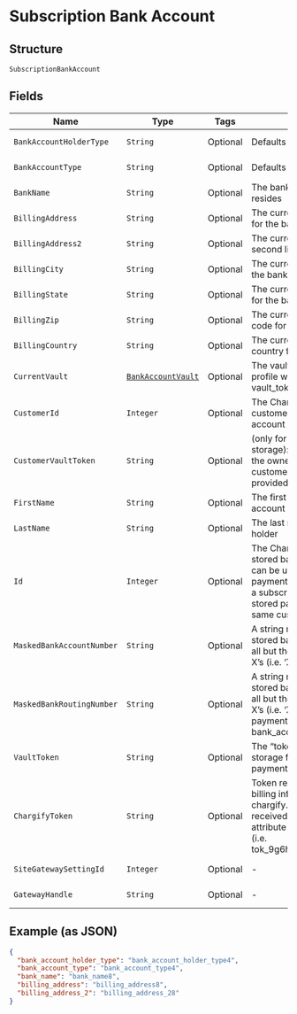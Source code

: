 
# Subscription Bank Account

## Structure

`SubscriptionBankAccount`

## Fields

| Name | Type | Tags | Description | Getter | Setter |
|  --- | --- | --- | --- | --- | --- |
| `BankAccountHolderType` | `String` | Optional | Defaults to personal | String getBankAccountHolderType() | setBankAccountHolderType(String bankAccountHolderType) |
| `BankAccountType` | `String` | Optional | Defaults to checking | String getBankAccountType() | setBankAccountType(String bankAccountType) |
| `BankName` | `String` | Optional | The bank where the account resides | String getBankName() | setBankName(String bankName) |
| `BillingAddress` | `String` | Optional | The current billing street address for the bank account | String getBillingAddress() | setBillingAddress(String billingAddress) |
| `BillingAddress2` | `String` | Optional | The current billing street address, second line, for the bank account | String getBillingAddress2() | setBillingAddress2(String billingAddress2) |
| `BillingCity` | `String` | Optional | The current billing address city for the bank account | String getBillingCity() | setBillingCity(String billingCity) |
| `BillingState` | `String` | Optional | The current billing address state for the bank account | String getBillingState() | setBillingState(String billingState) |
| `BillingZip` | `String` | Optional | The current billing address zip code for the bank account | String getBillingZip() | setBillingZip(String billingZip) |
| `BillingCountry` | `String` | Optional | The current billing address country for the bank account | String getBillingCountry() | setBillingCountry(String billingCountry) |
| `CurrentVault` | [`BankAccountVault`](../../doc/models/bank-account-vault.md) | Optional | The vault that stores the payment profile with the provided vault_token. | BankAccountVault getCurrentVault() | setCurrentVault(BankAccountVault currentVault) |
| `CustomerId` | `Integer` | Optional | The Chargify-assigned id for the customer record to which the bank account belongs | Integer getCustomerId() | setCustomerId(Integer customerId) |
| `CustomerVaultToken` | `String` | Optional | (only for Authorize.Net CIM storage): the customerProfileId for the owner of the customerPaymentProfileId provided as the vault_token | String getCustomerVaultToken() | setCustomerVaultToken(String customerVaultToken) |
| `FirstName` | `String` | Optional | The first name of the bank account holder | String getFirstName() | setFirstName(String firstName) |
| `LastName` | `String` | Optional | The last name of the bank account holder | String getLastName() | setLastName(String lastName) |
| `Id` | `Integer` | Optional | The Chargify-assigned ID of the stored bank account. This value can be used as an input to payment_profile_id when creating a subscription, in order to re-use a stored payment profile for the same customer | Integer getId() | setId(Integer id) |
| `MaskedBankAccountNumber` | `String` | Optional | A string representation of the stored bank account number with all but the last 4 digits marked with X’s (i.e. ‘XXXXXXX1111’) | String getMaskedBankAccountNumber() | setMaskedBankAccountNumber(String maskedBankAccountNumber) |
| `MaskedBankRoutingNumber` | `String` | Optional | A string representation of the stored bank routing number with all but the last 4 digits marked with X’s (i.e. ‘XXXXXXX1111’). payment_type will be bank_account | String getMaskedBankRoutingNumber() | setMaskedBankRoutingNumber(String maskedBankRoutingNumber) |
| `VaultToken` | `String` | Optional | The “token” provided by your vault storage for an already stored payment profile | String getVaultToken() | setVaultToken(String vaultToken) |
| `ChargifyToken` | `String` | Optional | Token received after sending billing informations using chargify.js. This token will only be received if passed as a sole attribute of credit_card_attributes (i.e. tok_9g6hw85pnpt6knmskpwp4ttt) | String getChargifyToken() | setChargifyToken(String chargifyToken) |
| `SiteGatewaySettingId` | `Integer` | Optional | - | Integer getSiteGatewaySettingId() | setSiteGatewaySettingId(Integer siteGatewaySettingId) |
| `GatewayHandle` | `String` | Optional | - | String getGatewayHandle() | setGatewayHandle(String gatewayHandle) |

## Example (as JSON)

```json
{
  "bank_account_holder_type": "bank_account_holder_type4",
  "bank_account_type": "bank_account_type4",
  "bank_name": "bank_name8",
  "billing_address": "billing_address8",
  "billing_address_2": "billing_address_28"
}
```

